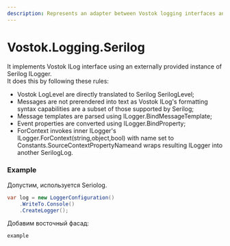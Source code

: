 ```yaml
---
description: Represents an adapter between Vostok logging interfaces and Serilog.
---
```


# Vostok.Logging.Serilog

It implements Vostok ILog interface using an externally provided instance of Serilog ILogger.   
It does this by following these rules:

* Vostok LogLevel are directly translated to Serilog SerilogLevel;
* Messages are not prerendered into text as Vostok ILog's formatting syntax capabilities are a subset of those supported by Serilog;
* Message templates are parsed using ILogger.BindMessageTemplate;
* Event properties are converted using ILogger.BindProperty;
* ForContext invokes inner ILogger's ILogger.ForContext\(string,object,bool\) with name set to Constants.SourceContextPropertyNameand wraps resulting ILogger into another SerilogLog.

### Example

Допустим, используется Seriolog.

```csharp
var log = new LoggerConfiguration()
    .WriteTo.Console()
    .CreateLogger();
```

Добавим восточный фасад:

```csharp
example
```





